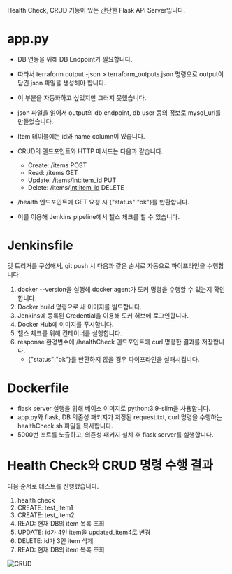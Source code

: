 Health Check, CRUD 기능이 있는 간단한 Flask API Server입니다.
# app.py
- DB 연동을 위해 DB Endpoint가 필요합니다.
- 따라서 terraform output -json > terraform_outputs.json 명령으로 output이 담긴 json 파일을 생성해야 합니다.
- 이 부분을 자동화하고 싶었지만 그러지 못했습니다.
- json 파일을 읽어서 output의 db endpoint, db user 등의 정보로 mysql_uri를 만들었습니다.

- Item 테이블에는 id와 name column이 있습니다.

- CRUD의 엔드포인트와 HTTP 메서드는 다음과 같습니다.
  - Create: /items POST
  - Read: /items GET
  - Update: /items/<int:item_id> PUT
  - Delete: /items/<int:item_id> DELETE

- /health 엔드포인트에 GET 요청 시 {"status":"ok"}를 반환합니다. 

- 이를 이용해 Jenkins pipeline에서 헬스 체크를 할 수 있습니다.

# Jenkinsfile
깃 트리거를 구성해서, git push 시 다음과 같은 순서로 자동으로 파이프라인을 수행합니다
1. docker --version을 실행해 docker agent가 도커 명령을 수행할 수 있는지 확인합니다.
2. Docker build 명령으로 새 이미지를 빌드합니다.
3. Jenkins에 등록된 Credential을 이용해 도커 허브에 로그인합니다.
4. Docker Hub에 이미지를 푸시합니다.
5. 헬스 체크를 위해 컨테이너를 실행합니다.
6. response 환경변수에 /healthCheck 엔드포인트에 curl 명령한 결과를 저장합니다.
   - {"status":"ok"}를 반환하지 않을 경우 파이프라인을 실패시킵니다.

# Dockerfile
- flask server 실행을 위해 베이스 이미지로 python:3.9-slim을 사용합니다.
- app.py와 flask, DB 의존성 패키지가 저장된 request.txt, curl 명령을 수행하는 healthCheck.sh 파일을 복사합니다.
- 5000번 포트를 노출하고, 의존성 패키지 설치 후 flask server를 실행합니다.
  
# Health Check와 CRUD 명령 수행 결과
다음 순서로 테스트를 진행했습니다.
1. health check
2. CREATE: test_item1
3. CREATE: test_item2
4. READ: 현재 DB의 item 목록 조회
5. UPDATE: id가 4인 item을 updated_item4로 변경
6. DELETE: id가 3인 item 삭제
7. READ: 현재 DB의 item 목록 조회
   
![CRUD](https://github.com/user-attachments/assets/6baaf259-271b-45a2-8000-68eb09bb701a)



  
